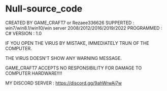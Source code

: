 # Null-source_code



CREATED BY GAME_CRAFT7 or Rezaee336626
SUPPERTED : win7/win8.1/win10/win server 2008/2012/2016/2019/2022
PROGRAMMED : C#
VERSION : 1.0

IF YOU OPEN THE VIRUS BY MISTAKE, IMMEDIATELY TRUN OF
THE COMPUTER.

THE VIRUS DOESN'T SHOW ANY WARNING MESSAGE.

GAME_CRAFT7 ACCEPTS NO RESPONSIBILITY FOR DAMAGE TO
COMPUTER HARDWARE!!!!

MY DISCORD SERVER : https://discord.gg/9ahWrwAj7w
